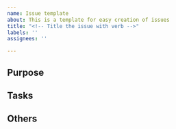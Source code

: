 ```yaml
---
name: Issue template
about: This is a template for easy creation of issues
title: "<!-- Title the issue with verb -->"
labels: ''
assignees: ''

---
```


## Purpose 
<!-- 
ex)
All ViewControllers are made in one main.storyboard file right now. It is very difficult to modify UI design or something. Make easier to modify UI design by create storyboard file for each of all ViewControllers.
-->

## Tasks
<!--
ex)
- [ ] Prepare for the development environment
- [ ] Create a test account
-->

## Others
<!-- Write down what you want to remember or what you want to tell someone -->
